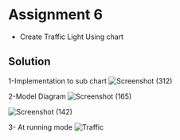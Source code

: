 # Assignment 6

* Create Traffic Light Using chart

## **Solution**

1-Implementation to sub chart 
![Screenshot (312)](https://github.com/Omarmedhat0/ITI_Intake44_Matlab/assets/108958395/ce5af675-8154-4869-9752-d5cdb3b9b15e)


2-Model Diagram
![Screenshot (165)](https://github.com/Omarmedhat0/ITI_Intake44_Matlab/assets/108958395/4268097d-27fa-4e3d-bba6-30fdd1f2382d)

![Screenshot (142)](https://github.com/Omarmedhat0/ITI_Intake44_Matlab/assets/108958395/c17962ec-5c7a-4088-afa3-d96a7f9a527f)


3- At running mode
![Traffic](https://github.com/Omarmedhat0/ITI_Intake44_Matlab/assets/108958395/189a73dd-c2ef-4be4-a044-ae34798a23a4)

